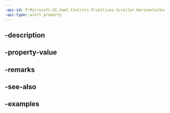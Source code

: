 ```yaml
---
-api-id: P:Microsoft.UI.Xaml.Controls.Primitives.Scroller.HorizontalSnapPoints
-api-type: winrt property
---
```


## -description

## -property-value

## -remarks

## -see-also

## -examples

